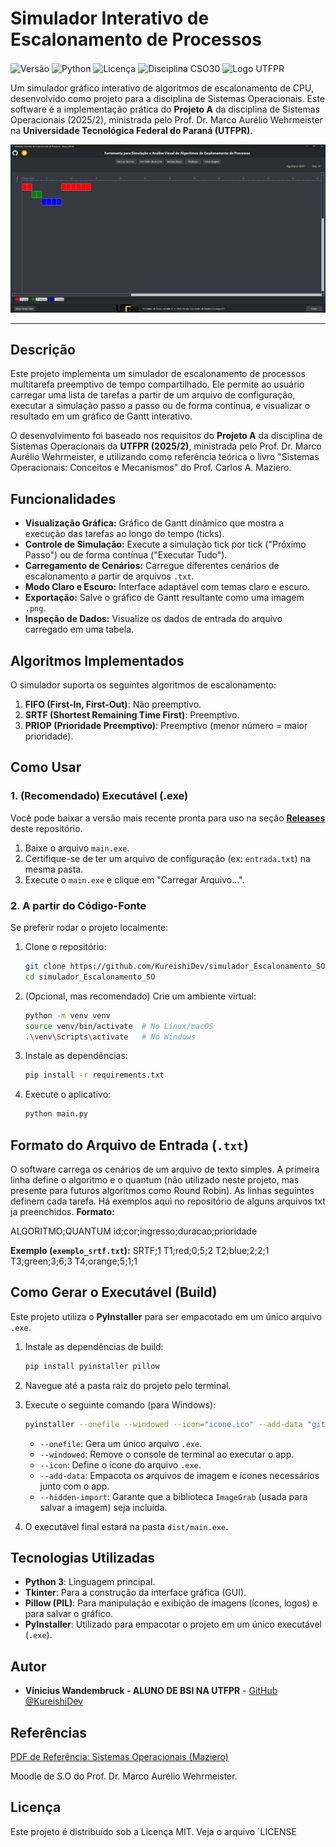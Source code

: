 #  Simulador Interativo de Escalonamento de Processos

<p>
  <img src="https://img.shields.io/badge/versão-1.5-blue" alt="Versão" valign="middle">
  <img src="https://img.shields.io/badge/Python-3.10%2B-yellow" alt="Python" valign="middle">
  <img src="https://img.shields.io/badge/Licença-MIT-lightgrey" alt="Licença" valign="middle">
  <img src="https://img.shields.io/badge/Disciplina-CSO30-blue" alt="Disciplina CSO30" valign="middle">
  <img src="https://upload.wikimedia.org/wikipedia/commons/thumb/0/06/UTFPR_logo.svg/2560px-UTFPR_logo.svg.png](https://encrypted-tbn0.gstatic.com/images?q=tbn:ANd9GcQ6VmkyjWbQcSEtccYlUtNPV9eyVy7vnuYdEQ&s" alt="Logo UTFPR" height="25" valign="middle">
</p>

Um simulador gráfico interativo de algoritmos de escalonamento de CPU, desenvolvido como projeto para a disciplina de Sistemas Operacionais.
Este software é a implementação prática do **Projeto A** da disciplina de Sistemas Operacionais (2025/2), ministrada pelo Prof. Dr. Marco Aurélio Wehrmeister na **Universidade Tecnológica Federal do Paraná (UTFPR)**.

![Screenshot do Simulador em Ação](screenshot1.png)

---

##  Descrição

Este projeto implementa um simulador de escalonamento de processos multitarefa preemptivo de tempo compartilhado. Ele permite ao usuário carregar uma lista de tarefas a partir de um arquivo de configuração, executar a simulação passo a passo ou de forma contínua, e visualizar o resultado em um gráfico de Gantt interativo.

O desenvolvimento foi baseado nos requisitos do **Projeto A** da disciplina de Sistemas Operacionais da **UTFPR (2025/2)**, ministrada pelo Prof. Dr. Marco Aurélio Wehrmeister, e utilizando como referência teórica o livro "Sistemas Operacionais: Conceitos e Mecanismos" do Prof. Carlos A. Maziero.

##  Funcionalidades

* **Visualização Gráfica:** Gráfico de Gantt dinâmico que mostra a execução das tarefas ao longo do tempo (ticks).
* **Controle de Simulação:** Execute a simulação tick por tick ("Próximo Passo") ou de forma contínua ("Executar Tudo").
* **Carregamento de Cenários:** Carregue diferentes cenários de escalonamento a partir de arquivos `.txt`.
* **Modo Claro e Escuro:** Interface adaptável com temas claro e escuro.
* **Exportação:** Salve o gráfico de Gantt resultante como uma imagem `.png`.
* **Inspeção de Dados:** Visualize os dados de entrada do arquivo carregado em uma tabela.

##  Algoritmos Implementados

O simulador suporta os seguintes algoritmos de escalonamento:

1.  **FIFO (First-In, First-Out)**: Não preemptivo.
2.  **SRTF (Shortest Remaining Time First)**: Preemptivo.
3.  **PRIOP (Prioridade Preemptivo)**: Preemptivo (menor número = maior prioridade).

##  Como Usar

### 1. (Recomendado) Executável (.exe)

Você pode baixar a versão mais recente pronta para uso na seção **[Releases](https://github.com/KureishiDev/simulador_Escalonamento_SO/releases)** deste repositório.

1.  Baixe o arquivo `main.exe`.
2.  Certifique-se de ter um arquivo de configuração (ex: `entrada.txt`) na mesma pasta.
3.  Execute o `main.exe` e clique em "Carregar Arquivo...".

### 2. A partir do Código-Fonte

Se preferir rodar o projeto localmente:

1.  Clone o repositório:
    ```bash
    git clone https://github.com/KureishiDev/simulador_Escalonamento_SO.git
    cd simulador_Escalonamento_SO
    ```
2.  (Opcional, mas recomendado) Crie um ambiente virtual:
    ```bash
    python -m venv venv
    source venv/bin/activate  # No Linux/macOS
    .\venv\Scripts\activate   # No Windows
    ```
3.  Instale as dependências:
    ```bash
    pip install -r requirements.txt
    ```
4.  Execute o aplicativo:
    ```bash
    python main.py
    ```

##  Formato do Arquivo de Entrada (`.txt`)

O software carrega os cenários de um arquivo de texto simples. A primeira linha define o algoritmo e o quantum (não utilizado neste projeto, mas presente para futuros algoritmos como Round Robin). As linhas seguintes definem cada tarefa.
Há exemplos aqui no repositório de alguns arquivos txt ja preenchidos.
**Formato:**

ALGORITMO;QUANTUM id;cor;ingresso;duracao;prioridade


**Exemplo (`exemplo_srtf.txt`):**
SRTF;1 T1;red;0;5;2 T2;blue;2;2;1 T3;green;3;6;3 T4;orange;5;1;1
## Como Gerar o Executável (Build)

Este projeto utiliza o **PyInstaller** para ser empacotado em um único arquivo `.exe`.

1.  Instale as dependências de build:
    ```bash
    pip install pyinstaller pillow
    ```
2.  Navegue até a pasta raiz do projeto pelo terminal.
3.  Execute o seguinte comando (para Windows):

    ```bash
    pyinstaller --onefile --windowed --icon="icone.ico" --add-data "github-mark-white.png;." --add-data "github-mark.png;." --add-data "todos.png;." --add-data "logo_utf.png;." --add-data "icone_janela.ico;." --hidden-import "Pillow.ImageGrab" main.py
    ```
    
    * `--onefile`: Gera um único arquivo `.exe`.
    * `--windowed`: Remove o console de terminal ao executar o app.
    * `--icon`: Define o ícone do arquivo `.exe`.
    * `--add-data`: Empacota os arquivos de imagem e ícones necessários junto com o app.
    * `--hidden-import`: Garante que a biblioteca `ImageGrab` (usada para salvar a imagem) seja incluída.

4.  O executável final estará na pasta `dist/main.exe`.


##  Tecnologias Utilizadas

* **Python 3**: Linguagem principal.
* **Tkinter**: Para a construção da interface gráfica (GUI).
* **Pillow (PIL)**: Para manipulação e exibição de imagens (ícones, logos) e para salvar o gráfico.
* **PyInstaller**: Utilizado para empacotar o projeto em um único executável (`.exe`).

##  Autor

* **Vinicius Wandembruck - ALUNO DE BSI NA UTFPR** - [GitHub @KureishiDev](https://github.com/KureishiDev)

##  Referências
[PDF de Referência: Sistemas Operacionais (Maziero)](https://wiki.inf.ufpr.br/maziero/lib/exe/fetch.php?media=socm:socm-06.pdf)


Moodle de S.O do Prof. Dr. Marco Aurélio Wehrmeister.

##  Licença

Este projeto é distribuído sob a Licença MIT. Veja o arquivo `LICENSE
